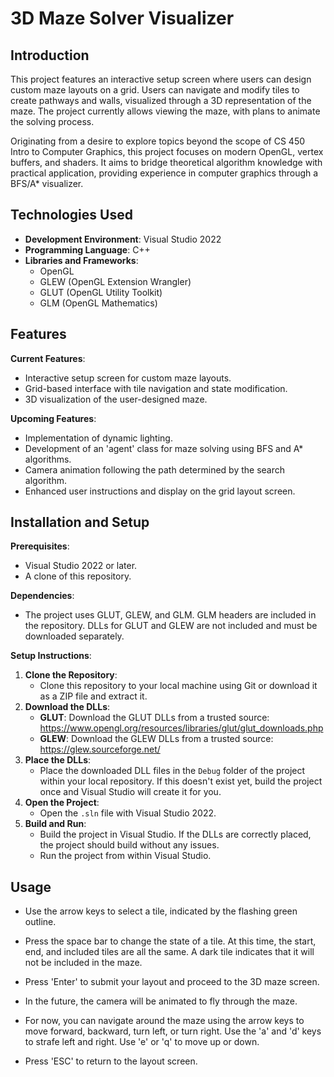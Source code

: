 # 3D Maze Solver Visualizer

## Introduction

This project features an interactive setup screen where users can design custom maze layouts on a grid. Users can navigate and modify tiles to create pathways and walls, visualized through a 3D representation of the maze. The project currently allows viewing the maze, with plans to animate the solving process.

Originating from a desire to explore topics beyond the scope of CS 450 Intro to Computer Graphics, this project focuses on modern OpenGL, vertex buffers, and shaders. It aims to bridge theoretical algorithm knowledge with practical application, providing experience in computer graphics through a BFS/A* visualizer.

## Technologies Used

- **Development Environment**: Visual Studio 2022
- **Programming Language**: C++
- **Libraries and Frameworks**:
  - OpenGL
  - GLEW (OpenGL Extension Wrangler)
  - GLUT (OpenGL Utility Toolkit)
  - GLM (OpenGL Mathematics)

## Features

**Current Features**:
- Interactive setup screen for custom maze layouts.
- Grid-based interface with tile navigation and state modification.
- 3D visualization of the user-designed maze.

**Upcoming Features**:
- Implementation of dynamic lighting.
- Development of an 'agent' class for maze solving using BFS and A* algorithms.
- Camera animation following the path determined by the search algorithm.
- Enhanced user instructions and display on the grid layout screen.

## Installation and Setup

**Prerequisites**:
- Visual Studio 2022 or later.
- A clone of this repository.

**Dependencies**:
- The project uses GLUT, GLEW, and GLM. GLM headers are included in the repository. DLLs for GLUT and GLEW are not included and must be downloaded separately.

**Setup Instructions**:
1. **Clone the Repository**:
   - Clone this repository to your local machine using Git or download it as a ZIP file and extract it.
2. **Download the DLLs**:
   - **GLUT**: Download the GLUT DLLs from a trusted source: https://www.opengl.org/resources/libraries/glut/glut_downloads.php
   - **GLEW**: Download the GLEW DLLs from a trusted source: https://glew.sourceforge.net/
3. **Place the DLLs**:
   - Place the downloaded DLL files in the `Debug` folder of the project within your local repository. If this doesn't exist yet, build the project once and Visual Studio will create it for you.
4. **Open the Project**:
   - Open the `.sln` file with Visual Studio 2022.
5. **Build and Run**:
   - Build the project in Visual Studio. If the DLLs are correctly placed, the project should build without any issues.
   - Run the project from within Visual Studio.

## Usage

- Use the arrow keys to select a tile, indicated by the flashing green outline. 
- Press the space bar to change the state of a tile. At this time, the start, end, and included tiles are all the same. A dark tile indicates that it will not be included in the maze.
- Press 'Enter' to submit your layout and proceed to the 3D maze screen.
- In the future, the camera will be animated to fly through the maze.
- For now, you can navigate around the maze using the arrow keys to move forward, backward, turn left, or turn right. Use the 'a' and 'd' keys to strafe left and right. Use 'e' or 'q' to move up or down.

- Press 'ESC' to return to the layout screen.
